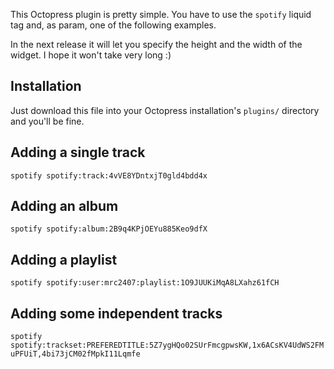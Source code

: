 This Octopress plugin is pretty simple. You have to use the `spotify` liquid
tag and, as param, one of the following examples. 

In the next release it will let you specify the height and the width of the
widget. I hope it won't take very long :)

## Installation
Just download this file into your Octopress installation's `plugins/` directory
and you'll be fine.

## Adding a single track
`spotify spotify:track:4vVE8YDntxjT0gld4bdd4x`

## Adding an album
`spotify spotify:album:2B9q4KPjOEYu885Keo9dfX`

## Adding a playlist
`spotify spotify:user:mrc2407:playlist:1O9JUUKiMqA8LXahz61fCH`

## Adding some independent tracks
`spotify spotify:trackset:PREFEREDTITLE:5Z7ygHQo02SUrFmcgpwsKW,1x6ACsKV4UdWS2FMuPFUiT,4bi73jCM02fMpkI11Lqmfe`
